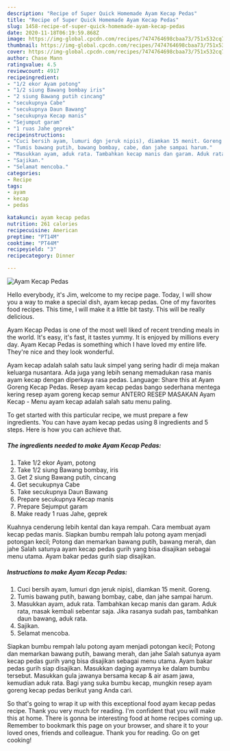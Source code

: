 ```yaml
---
description: "Recipe of Super Quick Homemade Ayam Kecap Pedas"
title: "Recipe of Super Quick Homemade Ayam Kecap Pedas"
slug: 1458-recipe-of-super-quick-homemade-ayam-kecap-pedas
date: 2020-11-18T06:19:59.868Z
image: https://img-global.cpcdn.com/recipes/7474764698cbaa73/751x532cq70/ayam-kecap-pedas-foto-resep-utama.jpg
thumbnail: https://img-global.cpcdn.com/recipes/7474764698cbaa73/751x532cq70/ayam-kecap-pedas-foto-resep-utama.jpg
cover: https://img-global.cpcdn.com/recipes/7474764698cbaa73/751x532cq70/ayam-kecap-pedas-foto-resep-utama.jpg
author: Chase Mann
ratingvalue: 4.5
reviewcount: 4917
recipeingredient:
- "1/2 ekor Ayam potong"
- "1/2 siung Bawang bombay iris"
- "2 siung Bawang putih cincang"
- "secukupnya Cabe"
- "secukupnya Daun Bawang"
- "secukupnya Kecap manis"
- "Sejumput garam"
- "1 ruas Jahe geprek"
recipeinstructions:
- "Cuci bersih ayam, lumuri dgn jeruk nipis), diamkan 15 menit. Goreng."
- "Tumis bawang putih, bawang bombay, cabe, dan jahe sampai harum."
- "Masukkan ayam, aduk rata. Tambahkan kecap manis dan garam. Aduk rata, masak kembali sebentar saja. Jika rasanya sudah pas, tambahkan daun bawang, aduk rata."
- "Sajikan."
- "Selamat mencoba."
categories:
- Recipe
tags:
- ayam
- kecap
- pedas

katakunci: ayam kecap pedas 
nutrition: 261 calories
recipecuisine: American
preptime: "PT14M"
cooktime: "PT44M"
recipeyield: "3"
recipecategory: Dinner

---
```



![Ayam Kecap Pedas](https://img-global.cpcdn.com/recipes/7474764698cbaa73/751x532cq70/ayam-kecap-pedas-foto-resep-utama.jpg)

Hello everybody, it's Jim, welcome to my recipe page. Today, I will show you a way to make a special dish, ayam kecap pedas. One of my favorites food recipes. This time, I will make it a little bit tasty. This will be really delicious.

Ayam Kecap Pedas is one of the most well liked of recent trending meals in the world. It's easy, it's fast, it tastes yummy. It is enjoyed by millions every day. Ayam Kecap Pedas is something which I have loved my entire life. They're nice and they look wonderful.

Ayam kecap adalah salah satu lauk simpel yang sering hadir di meja makan keluarga nusantara. Ada juga yang lebih senang memadukan rasa manis ayam kecap dengan diperkaya rasa pedas. Language: Share this at Ayam Goreng Kecap Pedas. Resep ayam kecap pedas bango sederhana mentega kering resep ayam goreng kecap semur ANTERO RESEP MASAKAN Ayam Kecap - Menu ayam kecap adalah salah satu menu paling.


To get started with this particular recipe, we must prepare a few ingredients. You can have ayam kecap pedas using 8 ingredients and 5 steps. Here is how you can achieve that.

<!--inarticleads1-->

##### The ingredients needed to make Ayam Kecap Pedas:

1. Take 1/2 ekor Ayam, potong
1. Take 1/2 siung Bawang bombay, iris
1. Get 2 siung Bawang putih, cincang
1. Get secukupnya Cabe
1. Take secukupnya Daun Bawang
1. Prepare secukupnya Kecap manis
1. Prepare Sejumput garam
1. Make ready 1 ruas Jahe, geprek


Kuahnya cenderung lebih kental dan kaya rempah. Cara membuat ayam kecap pedas manis. Siapkan bumbu rempah lalu potong ayam menjadi potongan kecil; Potong dan memarkan bawang putih, bawang merah, dan jahe Salah satunya ayam kecap pedas gurih yang bisa disajikan sebagai menu utama. Ayam bakar pedas gurih siap disajikan. 

<!--inarticleads2-->

##### Instructions to make Ayam Kecap Pedas:

1. Cuci bersih ayam, lumuri dgn jeruk nipis), diamkan 15 menit. Goreng.
1. Tumis bawang putih, bawang bombay, cabe, dan jahe sampai harum.
1. Masukkan ayam, aduk rata. Tambahkan kecap manis dan garam. Aduk rata, masak kembali sebentar saja. Jika rasanya sudah pas, tambahkan daun bawang, aduk rata.
1. Sajikan.
1. Selamat mencoba.


Siapkan bumbu rempah lalu potong ayam menjadi potongan kecil; Potong dan memarkan bawang putih, bawang merah, dan jahe Salah satunya ayam kecap pedas gurih yang bisa disajikan sebagai menu utama. Ayam bakar pedas gurih siap disajikan. Masukkan daging ayamnya ke dalam bumbu tersebut. Masukkan gula jawanya bersama kecap &amp; air asam jawa, kemudian aduk rata. Bagi yang suka bumbu kecap, mungkin resep ayam goreng kecap pedas berikut yang Anda cari. 

So that's going to wrap it up with this exceptional food ayam kecap pedas recipe. Thank you very much for reading. I'm confident that you will make this at home. There is gonna be interesting food at home recipes coming up. Remember to bookmark this page on your browser, and share it to your loved ones, friends and colleague. Thank you for reading. Go on get cooking!
